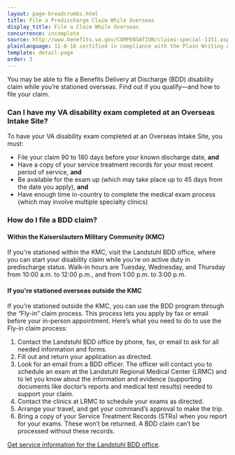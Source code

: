 ```yaml
---
layout: page-breadcrumbs.html
title: File a Predischarge Claim While Overseas
display_title: File a Claim While Overseas
concurrence: incomplete
source: http://www.benefits.va.gov/COMPENSATION/claims-special-1151.asp,http://www.benefits.va.gov/PREDISCHARGE/claims-pre-discharge-overseas-intake-sites.asp
plainlanguage: 11-8-16 certified in compliance with the Plain Writing Act
template: detail-page
order: 3
---
```


<div class="va-introtext">

You may be able to file a Benefits Delivery at Discharge (BDD) disability claim while you’re stationed overseas. Find out if you qualify—and how to file your claim.

</div>

<div class="feature" markdown=“1”>

### Can I have my VA disability exam completed at an Overseas Intake Site?

To have your VA disability exam completed at an Overseas Intake Site, you must:
 
- File your claim 90 to 180 days before your known discharge date, **and**
- Have a copy of your service treatment records for your most recent period of service, **and**
- Be available for the exam up (which may take place up to 45 days from the date you apply), **and**
- Have enough time in-country to complete the medical exam process (which may involve multiple specialty clinics)

</div>

### How do I file a BDD claim?

#### Within the Kaiserslautern Military Community (KMC)

If you're stationed within the KMC, visit the Landstuhl BDD office, where you can start your disability claim while you’re on active duty in predischarge status. Walk-in hours are Tuesday, Wednesday, and Thursday from 10:00 a.m. to 12:00 p.m., and from 1:00 p.m. to 3:00 p.m.

#### If you're stationed overseas outside the KMC

If you're stationed outside the KMC, you can use the BDD program through the “Fly-in” claim process. This process lets you apply by fax or email before your in-person appointment. Here’s what you need to do to use the Fly-in claim process:

<ol class="process">
  <li class="process-step list-one">Contact the Landstuhl BDD office by phone, fax, or email to ask for all needed information and forms.</li>
  <li class="process-step list-two">Fill out and return your application as directed.</li>
  <li class="process-step list-three">Look for an email from a BDD officer. The officer will contact you to schedule an exam at the Landstuhl Regional Medical Center (LRMC) and to let you know about the information and evidence (supporting documents like doctor’s reports and medical test results) needed to support your claim.</li>
  <li class="process-step list-four">Contact the clinics at LRMC to schedule your exams as directed.</li>
  <li class="process-step list-five">Arrange your travel, and get your command’s approval to make the trip.</li>
  <li class="process-step list-six">Bring a copy of your Service Treatment Records (STRs) when you report for your exams. These won’t be returned. A BDD claim can’t be processed without these records.</li>

</ol>

[Get service information for the Landstuhl BDD office](http://rhce.amedd.army.mil/landstuhl/services.cfm?MTFinfo_id=733).


